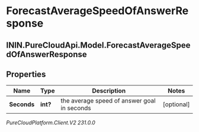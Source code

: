 # ForecastAverageSpeedOfAnswerResponse

## ININ.PureCloudApi.Model.ForecastAverageSpeedOfAnswerResponse

## Properties

|Name | Type | Description | Notes|
|------------ | ------------- | ------------- | -------------|
| **Seconds** | **int?** | the average speed of answer goal in seconds | [optional] |



_PureCloudPlatform.Client.V2 231.0.0_
